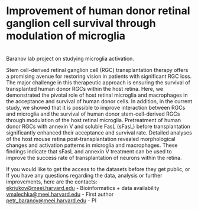 # Improvement of human donor retinal ganglion cell survival through modulation of microglia
<br />
Baranov lab project on studying microglia activation.

Stem cell-derived retinal ganglion cell (RGC) transplantation therapy offers a promising avenue for restoring vision in patients with significant RGC loss. The major challenge in this therapeutic approach is ensuring the survival of transplanted human donor RGCs within the host retina. Here, we demonstrated the pivotal role of host retinal microglia and macrophages in the acceptance and survival of human donor cells. In addition, in the current study, we showed that it is possible to improve interaction between RGCs and microglia and the survival of human donor stem-cell-derived RGCs through modulation of the host retinal microglia. Pretreatment of human donor RGCs with annexin V and soluble FasL (sFasL) before transplantation significantly enhanced their acceptance and survival rate.   Detailed  analyses   of   the   host   mouse   retina   post-transplantation revealed morphological changes and activation patterns in microglia and macrophages. These findings indicate that sFasL and annexin V treatment can be used to improve the success rate of transplantation of neurons within the retina. <br />


If you would like to get the access to the datasets before they get public, or\
If you have any questions regarding the data, analysis or further improvements, here are the contacts: <br />
ekriukov@meei.harvard.edu - Bioinformatics + data availability\
vmalechka@meei.harvard.edu - First author\
petr_baranov@meei.harvard.edu - PI
